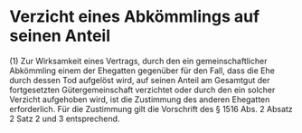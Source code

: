 # Verzicht eines Abkömmlings auf seinen Anteil

(1) Zur Wirksamkeit eines Vertrags, durch den ein gemeinschaftlicher Abkömmling einem der Ehegatten gegenüber für den Fall, dass die Ehe durch dessen Tod aufgelöst wird, auf seinen Anteil am Gesamtgut der fortgesetzten Gütergemeinschaft verzichtet oder durch den ein solcher Verzicht aufgehoben wird, ist die Zustimmung des anderen Ehegatten erforderlich. Für die Zustimmung gilt die Vorschrift des § 1516 Abs. 2 Absatz 2 Satz 2 und 3 entsprechend.